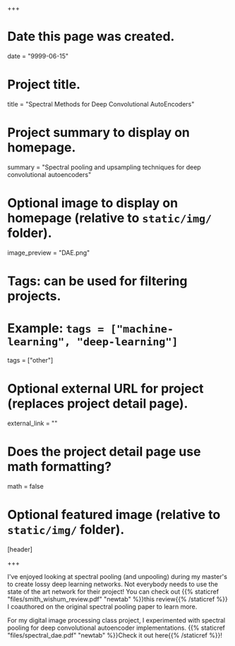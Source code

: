 +++
# Date this page was created.
date = "9999-06-15"

# Project title.
title = "Spectral Methods for Deep Convolutional AutoEncoders"

# Project summary to display on homepage.
summary = "Spectral pooling and upsampling techniques for deep convolutional autoencoders"

# Optional image to display on homepage (relative to `static/img/` folder).
image_preview = "DAE.png"

# Tags: can be used for filtering projects.
# Example: `tags = ["machine-learning", "deep-learning"]`
tags = ["other"]

# Optional external URL for project (replaces project detail page).
external_link = ""

# Does the project detail page use math formatting?
math = false

# Optional featured image (relative to `static/img/` folder).
[header]


+++

I've enjoyed looking at spectral pooling (and unpooling) during my master's to create 
lossy deep learning networks. Not everybody needs to use the state of the art network for 
their project! You can check out {{% staticref "files/smith_wishum_review.pdf" "newtab" %}}this review{{% /staticref %}} 
I coauthored on the original spectral pooling paper to learn more.

For my digital image processing class project, I experimented with spectral pooling for 
deep convolutional autoencoder implementations. {{% staticref "files/spectral_dae.pdf" "newtab" %}}Check it out here{{% /staticref %}}!




